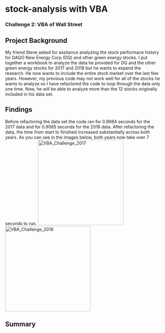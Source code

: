 # stock-analysis with VBA
### Challenge 2: VBA of Wall Street
## Project Background
My friend Steve asked for assitance analyzing the stock performace history for DAQO New Energy Corp (DQ) and other green energy stocks. I put together a workbook to analyze the data he provided for DQ and the other green energy stocks for 2017 and 2018 but he wants to expand the research. He now wants to include the entire stock market over the last few years. However, my previous code may not work well for all of the stocks he wants to analyze so I have refactored the code to loop through the data only one time. Now, he will be able to analyze more than the 12 stocks originally included in his data set. 


## Findings
Before refactoring the data set the code ran for 0.8984 seconds for the 2017 data and for 0.9065 seconds for the 2018 data. After refactoring the data, the time from start to finished increased substantially across both years. As you can see in the images below, both years now take over 7 seconds to run.
<img width="277" alt="VBA_Challenge_2017" src="https://user-images.githubusercontent.com/96352625/149645053-6169e531-4bbb-4b88-b68a-ec6736510c64.png">
<img width="277" alt="VBA_Challenge_2018" src="https://user-images.githubusercontent.com/96352625/149645056-94c99c00-927f-4903-960b-4be1f6769733.png">

## Summary

